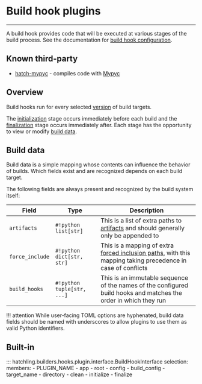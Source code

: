 # Build hook plugins

-----

A build hook provides code that will be executed at various stages of the build process. See the documentation for [build hook configuration](../../config/build.md#build-hooks).

## Known third-party

- [hatch-mypyc](https://github.com/ofek/hatch-mypyc) - compiles code with [Mypyc](https://github.com/mypyc/mypyc)

## Overview

Build hooks run for every selected [version](../../config/build.md#versions) of build targets.

The [initialization](#hatchling.builders.hooks.plugin.interface.BuildHookInterface.initialize) stage occurs immediately before each build and the [finalization](#hatchling.builders.hooks.plugin.interface.BuildHookInterface.finalize) stage occurs immediately after. Each stage has the opportunity to view or modify [build data](#build-data).

## Build data

Build data is a simple mapping whose contents can influence the behavior of builds. Which fields exist and are recognized depends on each build target.

The following fields are always present and recognized by the build system itself:

| Field | Type | Description |
| --- | --- | --- |
| `artifacts` | `#!python list[str]` | This is a list of extra paths to [artifacts](../../config/build.md#artifacts) and should generally only be appended to |
| `force_include` | `#!python dict[str, str]` | This is a mapping of extra [forced inclusion paths](../../config/build.md#forced-inclusion), with this mapping taking precedence in case of conflicts |
| `build_hooks` | `#!python tuple[str, ...]` | This is an immutable sequence of the names of the configured build hooks and matches the order in which they run |

!!! attention
    While user-facing TOML options are hyphenated, build data fields should be named with underscores to allow plugins to use them as valid Python identifiers.

## Built-in

::: hatchling.builders.hooks.plugin.interface.BuildHookInterface
    selection:
      members:
      - PLUGIN_NAME
      - app
      - root
      - config
      - build_config
      - target_name
      - directory
      - clean
      - initialize
      - finalize
